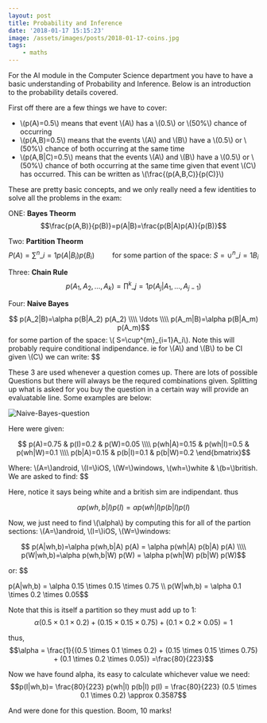 ```yaml
---
layout: post
title: Probability and Inference
date: '2018-01-17 15:15:23'
image: /assets/images/posts/2018-01-17-coins.jpg
tags:
    - maths
---
```


For the AI module in the Computer Science department you have to have a basic understanding of Probability and Inference. Below is an introduction to the probability details covered.

First off there are a few things we have to cover:

-   \\(p(A)=0.5\\) means that event \\(A\\) has a \\(0.5\\) or \\(50\%\\) chance of occurring
-   \\(p(A,B)=0.5\\) means that the events \\(A\\) and \\(B\\) have a \\(0.5\\) or \\(50\%\\) chance of both occurring at the same time
-   \\(p(A,B|C)=0.5\\) means that the events \\(A\\) and \\(B\\) have a \\(0.5\\) or \\(50\%\\) chance of both occurring at the same time given that event \\(C\\) has occurred. This can be written as \\(\frac{(p(A,B,C)}{p(C)}\\)

These are pretty basic concepts, and we only really need a few identities to solve all the problems in the exam:

ONE: **Bayes Theorm**
$$\frac{p(A,B)}{p(B)}=p(A|B)=\frac{p(B|A)p(A)}{p(B)}$$

Two: **Partition Theorm**
$$P(A) = \sum^{n}\_{i=1} p(A|B_i)p(B_i)\qquad \text{ for some partion of the space: } S=\cup^{n}\_{i=1}B_i$$

Three: **Chain Rule**
$$p(A_1,A_2,\ldots,A_k) = \prod^{k}\_{j=1}p(A_j|A_1,\ldots,A_{j-1})$$

Four: **Naive Bayes**

$$
p(A_2|B)=\alpha p(B|A_2) p(A_2) \\\\
\ldots \\\\
p(A_m|B)=\alpha p(B|A_m) p(A_m)$$
for some partion of the space: \\( S=\cup^{m}\_{i=1}A_i\\). Note this will probably require conditional indipendance. ie for \\(A\\) and \\(B\\) to be CI given \\(C\\) we can write:
$$

These 3 are used whenever a question comes up. There are lots of possible Questions but there will always be the requred combinations given. Splitting up what is asked for you buy the question in a certain way will provide an evaluatable line. Some examples are below:

![Naive-Bayes-question](../assets/img/content/2018/01/Naive-Bayes-question.png)

Here were given:

$$
p(A)=0.75 & p(I)=0.2 & p(W)=0.05 \\\\
p(wh|A)=0.15 & p(wh|I)=0.5 & p(wh|W)=0.1 \\\\
p(b|A)=0.15 & p(b|I)=0.1 & p(b|W)=0.2
\end{bmatrix}$$

Where: \\(A=\\)android, \\(I=\\)iOS, \\(W=\\)windows, \\(wh=\\)white & \\(b=\\)british. We are asked to find:
$$

Here, notice it says being white and a british sim are indipendant. thus

$$\alpha p(wh,b|I) p(I) = \alpha p(wh|I) p(b|I) p(I)$$

Now, we just need to find \\(\alpha\\) by computing this for all of the partion sections: \\(A=\\)android, \\(I=\\)iOS, \\(W=\\)windows:

$$
p(A|wh,b)=\alpha p(wh,b|A) p(A) = \alpha p(wh|A) p(b|A) p(A) \\\\
p(W|wh,b)=\alpha p(wh,b|W) p(W) = \alpha p(wh|W) p(b|W) p(W)$$

or:
$$

p(A|wh,b) = \alpha 0.15 \times 0.15 \times 0.75 \\\\
p(W|wh,b) = \alpha 0.1 \times 0.2 \times 0.05\$\$

Note that this is itself a partition so they must add up to 1:
$$\alpha (0.5 \times 0.1 \times 0.2) + (0.15 \times 0.15 \times 0.75) + (0.1 \times 0.2 \times 0.05) = 1$$

thus,
$$\alpha = \frac{1}{(0.5 \times 0.1 \times 0.2) + (0.15 \times 0.15 \times 0.75) + (0.1 \times 0.2 \times 0.05)} =\frac{80}{223}$$

Now we have found alpha, its easy to calculate whichever value we need:
$$p(I|wh,b)= \frac{80}{223} p(wh|I) p(b|I) p(I) = \frac{80}{223} (0.5 \times 0.1 \times 0.2) \approx 0.3587$$

And were done for this question. Boom, 10 marks!
